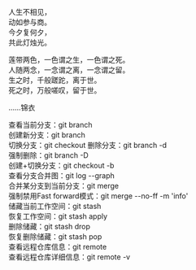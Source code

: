 人生不相见，  
动如参与商。  
今夕复何夕，  
共此灯烛光。  

莲带两色，一色谓之生，一色谓之死。  
人随两念，一念谓之离，一念谓之留。  
生之时，千般蹉跎，离于世。  
死之时，万般嗟叹，留于世。  

……锦衣

查看当前分支：git branch  
创建新分支：git branch <name>  
切换分支：git checkout <name>
删除分支：git branch -d <name>  
强制删除：git branch -D <name>  
创建+切换分支：git checkout -b <name>  
查看分支合并图：git log --graph  
合并某分支到当前分支：git merge <name>  
强制禁用Fast forward模式：git merge --no-ff -m 'info' <name>  
储藏当前工作空间：git stash  
恢复工作空间：git stash apply  
删除储藏：git stash drop  
恢复删除储藏：git stash pop  
查看远程仓库信息：git remote  
查看远程仓库详细信息：git remote -v  

